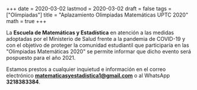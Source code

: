 +++
date      = 2020-03-02
lastmod   = 2020-03-02
draft     = false
tags      = ["Olimpiadas"]
title     = "Aplazamiento Olimpiadas Matemáticas UPTC 2020"
math      = true
+++

La **Escuela de Matemáticas y Estadística** en atención a las medidas adoptadas por el Ministerio de Salud frente a la pandemia de COVID-19 y con el objetivo de proteger la comunidad estudiantil que participaría en las "Olimpiadas Matemáticas  2020" se permite informar que dicho evento será pospuesto para el año 2021.
 
Estamos prestos a cualquier inquietud e información en el correo electrónico **matematicasyestadistica1@gmail.com** o al WhatsApp **3218383384**.
